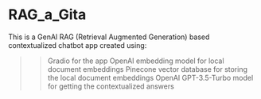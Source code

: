 # RAG_a_Gita
This is a GenAI RAG (Retrieval Augmented Generation) based contextualized chatbot app created using:
>> Gradio for the app </n>
>> OpenAI embedding model for local document embeddings </n>
>> Pinecone vector database for storing the local document embeddings </n>
>> OpenAI GPT-3.5-Turbo model for getting the contextualized answers

